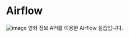 # Airflow
![image](https://github.com/user-attachments/assets/b37f03d3-e2c0-41d6-a5e8-615517ff3d4d)
영화 정보 API를 이용한 Airflow 실습입니다.
